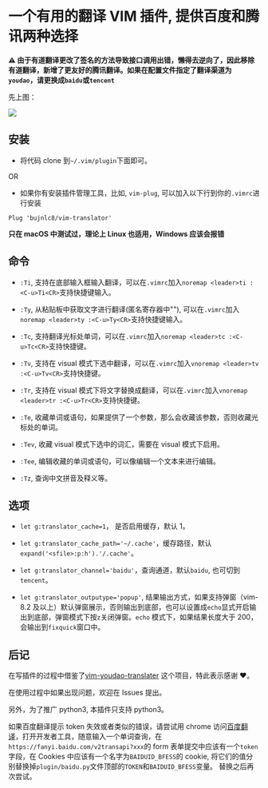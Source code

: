 # 一个有用的翻译 VIM 插件, 提供百度和腾讯两种选择

**⚠️ 由于有道翻译更改了签名的方法导致接口调用出错，懒得去逆向了，因此移除有道翻译，新增了更友好的腾讯翻译。如果在配置文件指定了翻译渠道为`youdao`，请更换成`baidu`或`tencent`**

先上图：

![](https://s3.bmp.ovh/imgs/2021/10/9e32b13bc6936ca8.jpg)

## 安装

- 将代码 clone 到`~/.vim/plugin`下面即可。

OR

- 如果你有安装插件管理工具，比如, `vim-plug`, 可以加入以下行到你的`.vimrc`进行安装

<!---->

    Plug 'bujnlc8/vim-translator'

**只在 macOS 中测试过，理论上 Linux 也适用，Windows 应该会报错**

## 命令

- `:Ti`, 支持在底部输入框输入翻译，可以在`.vimrc`加入`noremap <leader>ti :<C-u>Ti<CR>`支持快捷键输入。

- `:Ty`, 从粘贴板中获取文字进行翻译(匿名寄存器中""), 可以在`.vimrc`加入`noremap <leader>ty :<C-u>Ty<CR>`支持快捷键输入。

- `:Tc`, 支持翻译光标处单词，可以在`.vimrc`加入`noremap <leader>tc :<C-u>Tc<CR>`支持快捷键。

- `:Tv`, 支持在 visual 模式下选中翻译，可以在`.vimrc`加入`vnoremap <leader>tv :<C-u>Tv<CR>`支持快捷键。

- `:Tr`, 支持在 visual 模式下将文字替换成翻译，可以在`.vimrc`加入`vnoremap <leader>tr :<C-u>Tr<CR>`支持快捷键。

- `:Te`, 收藏单词或语句，如果提供了一个参数，那么会收藏该参数，否则收藏光标处的单词。

- `:Tev`, 收藏 visual 模式下选中的词汇，需要在 visual 模式下启用。

- `:Tee`, 编辑收藏的单词或语句，可以像编辑一个文本来进行编辑。

- `:Tz`, 查询中文拼音及释义等。

## 选项

- `let g:translator_cache=1`， 是否启用缓存，默认 1。

- `let g:translator_cache_path='~/.cache'`，缓存路径，默认`expand('<sfile>:p:h').'/.cache'`。

- `let g:translator_channel='baidu'`，查询通道，默认`baidu`, 也可切到`tencent`。

- `let g:translator_outputype='popup'`, 结果输出方式，如果支持弹窗（vim-8.2 及以上）默认弹窗展示，否则输出到底部，也可以设置成`echo`显式开启输出到底部，弹窗模式下按`z`关闭弹窗。`echo` 模式下，如果结果长度大于 200，会输出到`fixquick`窗口中。

## 后记

在写插件的过程中借鉴了[vim-youdao-translater](https://github.com/ianva/vim-youdao-translater) 这个项目，特此表示感谢 ♥️。

在使用过程中如果出现问题，欢迎在 Issues 提出。

另外，为了推广 python3, 本插件只支持 python3。

如果百度翻译提示 token 失效或者类似的错误，请尝试用 chrome 访问[百度翻译](https://fanyi.baidu.com/)，打开开发者工具，随意输入一个单词查询，在`https://fanyi.baidu.com/v2transapi?xxx`的 form 表单提交中应该有一个`token`字段，在 Cookies 中应该有一个名字为`BAIDUID_BFESS`的 cookie, 将它们的值分别替换掉`plugin/baidu.py`文件顶部的`TOKEN`和`BAIDUID_BFESS`变量。 替换之后再次尝试。
